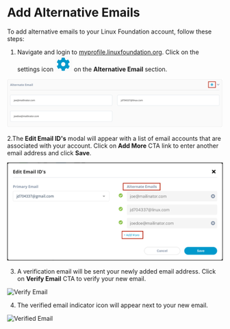 # Add Alternative Emails

To add alternative emails to your Linux Foundation account, follow these steps:

1. Navigate and login to [myprofile.linuxfoundation.org](https://myprofile.linuxfoundation.org/). Click on the settings icon ![](../../.gitbook/assets/settings%20%281%29.png) on the **Alternative Email** section.

![](../../.gitbook/assets/alnernate-email-button.png)

2.The **Edit Email ID's** modal will appear with a list of email accounts that are associated with your account. Click on **Add More** CTA link to enter another email address and click **Save**.

![Adding Alternate Emails](../../.gitbook/assets/alnernate-emails.png)

3. A verification email will be sent your newly added email address. Click on **Verify Email** CTA to verify your new email.

![Verify Email](https://gblobscdn.gitbook.com/assets%2F-M-jSu-OKTpJoS9behGp%2F-MAzAjJ6MY2J-jcRSOV4%2F-MAzG_ljMCAOHzih34sl%2FALT_Email.png?alt=media&token=b92f5b3d-1eff-43c3-903d-0152aaacdf39)

4. The verified email indicator icon will appear next to your new email. 

![Verified Email](https://gblobscdn.gitbook.com/assets%2F-M-jSu-OKTpJoS9behGp%2F-MAzAjJ6MY2J-jcRSOV4%2F-MAzHk8ZRCkdu-YetgdG%2FVerified.png?alt=media&token=9e8a421c-d359-4328-b2ad-a86817979ae0)



